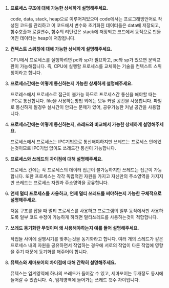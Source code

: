 1. **프로세스 구조에 대해 가능한 상세하게 설명해주세요.**

   code, data, stack, heap으로 이루어져있으며
   code에서는 프로그래밍언어로 작성된 코드를 관리하고
   이 코드에서 변수와 초기화된 데이터들은 data에 저장되고, 
   함수호출과 로컬변수, 함수의 리턴값은 stack에 저장되고 코드에서 동적으로 만들어진 데이터는 heap에 저장됩니다.

2. **컨텍스트 스위칭에 대해 가능한 상세하게 설명해주세요.**

   CPU에서 프로세스를 실행하려면 pc와 sp가 필요하고,
   pc와 sp가 있으면 문맥교환이 가능해집니다.
   즉, CPU에 실행할 프로세스를 교체하는 기술을 
   컨텍스트 스위칭이라고 합니다.

3. **프로세스간에는 어떻게 통신하는지 가능한 상세하게 설명해주세요.**

   프로레스에서 프로세스로 접근이 불가능 하므로 프로세스간 통신을 해야할 때는 IPC로 통신합니다. file을 사용하는방법 외에는 모두 커널 공간을 사용합니다. 파일로 통신하게 될경우 실시간이 안되는 문제가 있어, 
   공유가능한 커널 공간을 사용합니다.

4. **프로세스간에는 어떻게 통신하는지, 쓰레드와 비교해서 가능한 상세하게 설명해주세요.**

   프로세스에서 프로세스는 IPC기법으로 통신해야하지만 쓰레드는 프로세스 안에있는것이므로 IPC기법 없이도 쓰레드간 통신이 가능합니다.

5. **프로세스와 쓰레드의 차이점에 대해 설명해주세요.**

   프로세스 간에는 각 프로세스의 데이터 접근이 불가능하지만
   쓰레드는 접근이 가능합니다.
   또한 프로세스는 각각 독립적인 자원을 가지고 자신만의 주소영역을 가지지만 쓰레드는 프로세스 자원과 주소영역을 공유합니다.

6. **언제 멀티 프로세스를 사용하고, 언제 멀티 쓰레드를 써야하는지 가능한 구체적으로 설명해주세요.**

   처음 구조를 잡을 때 멀티 프로세스를 사용하고
   프로그램의 일부 동작에서만 사용하도록 일부 코드 수정이 가능하게 하려면 멀티쓰레드를 사용하는것이 적합합니다.

7. **쓰레드 동기화란 무엇이며 왜 사용해야하는지 예를 들어 설명해주세요.**

   작업들 사이에 실행시기를 맞추는것을 동기화라고 합니다. 여러 개의 스레드가 같은 프로세스 내의 자원을 공유하면서 작업하는 경우에 서로의 작업이 다른 작업에 영향을 주기 때문에 동기화를 해주어야 합니다.

8. **뮤텍스와 세마포어의 차이점에 대해 간략히 설명해주세요.**

   뮤텍스는 임계영역에 하나의 쓰레드가 들어갈 수 있고, 세마포어는 두개정도 동시에 들어갈 수 있습니다. 즉, 임계영역에 들어가는 쓰레드 갯수 차이입니다.

